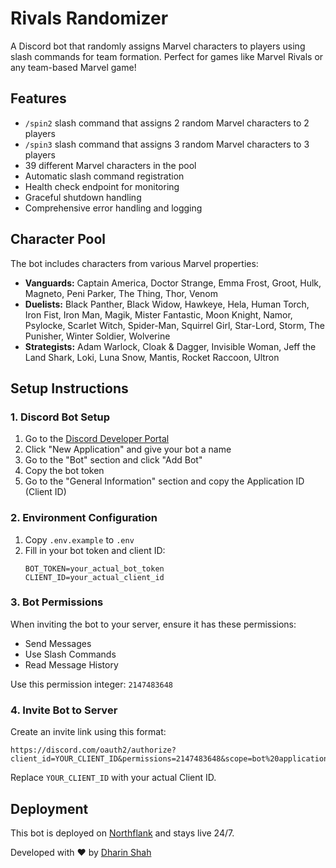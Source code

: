 # Rivals Randomizer

A Discord bot that randomly assigns Marvel characters to players using slash commands for team formation. Perfect for games like Marvel Rivals or any team-based Marvel game!

## Features

- `/spin2` slash command that assigns 2 random Marvel characters to 2 players
- `/spin3` slash command that assigns 3 random Marvel characters to 3 players
- 39 different Marvel characters in the pool
- Automatic slash command registration
- Health check endpoint for monitoring
- Graceful shutdown handling
- Comprehensive error handling and logging

## Character Pool

The bot includes characters from various Marvel properties:
- **Vanguards:** Captain America, Doctor Strange, Emma Frost, Groot, Hulk, Magneto, Peni Parker, The Thing, Thor, Venom
- **Duelists:** Black Panther, Black Widow, Hawkeye, Hela, Human Torch, Iron Fist, Iron Man, Magik, Mister Fantastic, Moon Knight, Namor, Psylocke, Scarlet Witch, Spider-Man, Squirrel Girl, Star-Lord, Storm, The Punisher, Winter Soldier, Wolverine
- **Strategists:** Adam Warlock, Cloak & Dagger, Invisible Woman, Jeff the Land Shark, Loki, Luna Snow, Mantis, Rocket Raccoon, Ultron

## Setup Instructions

### 1. Discord Bot Setup

1. Go to the [Discord Developer Portal](https://discord.com/developers/applications)
2. Click "New Application" and give your bot a name
3. Go to the "Bot" section and click "Add Bot"
4. Copy the bot token
5. Go to the "General Information" section and copy the Application ID (Client ID)

### 2. Environment Configuration

1. Copy `.env.example` to `.env`
2. Fill in your bot token and client ID:
   ```env
   BOT_TOKEN=your_actual_bot_token
   CLIENT_ID=your_actual_client_id
   ```

### 3. Bot Permissions

When inviting the bot to your server, ensure it has these permissions:
- Send Messages
- Use Slash Commands
- Read Message History

Use this permission integer: `2147483648`

### 4. Invite Bot to Server

Create an invite link using this format:
```
https://discord.com/oauth2/authorize?client_id=YOUR_CLIENT_ID&permissions=2147483648&scope=bot%20applications.commands
```

Replace `YOUR_CLIENT_ID` with your actual Client ID.

## Deployment

This bot is deployed on [Northflank](https://northflank.com) and stays live 24/7. 

Developed with ❤️ by [Dharin Shah](https://github.com/DharinShah25)
